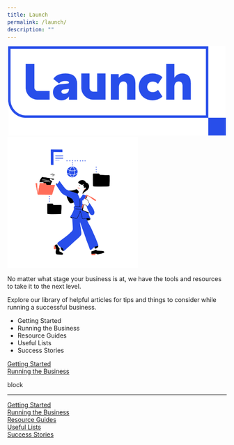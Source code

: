```yaml
---
title: Launch
permalink: /launch/
description: ""
---
```

<center><img src="/images/launch-icons/Launch_Logo_RGB_Primary.png" style="width:500px"></center>

<img src="/images/launch-icons/Database-01.png" style="width:300px">

No matter what stage your business is at, we have the tools and resources to take it to the next level.

Explore our library of helpful articles for tips and things to consider while running a successful business.

*   Getting Started
*   Running the Business
*   Resource Guides
*   Useful Lists
*   Success Stories

<div class="row is-multiline">
	  <div class="col is-half">
    <div class="clickbox">
      <a href="/articles/getting-started/introduction/">
        <span>Getting Started</span>
      </a>
    </div>
  </div>
  <div class="col is-half">
    <div class="clickbox">
      <a href="/articles/running-business/business-plan/">
        <span>Running the Business</span>
      </a>
    </div>
  </div>
</div>


block
<hr>

<div class="row is-multiline">
  <div class="col is-one-third">
    <div class="clickbox">
      <a href="/articles/getting-started/introduction/">
        <span>Getting Started</span>
      </a>
    </div>
  </div>
  <div class="col is-one-third">
    <div class="clickbox">
      <a href="/articles/running-business/business-plan/">
        <span>Running the Business</span>
      </a>
    </div>
  </div>
   <div class="col is-one-third">
		     <div class="clickbox">
      <a href="/articles-guides/resource-guides/contents/">
        <span>Resource Guides</span>
      </a>
    </div>
  </div>
</div>

<div class="row is-multiline">
  <div class="col is-one-third">
    <div class="clickbox">
      <a href="/articles-guides/lists/contents/">
        <span>Useful Lists</span>
      </a>
    </div>
  </div>
  <div class="col is-one-third">
    <div class="clickbox">
      <a href="/articles-guides/stories/contents/">
        <span>Success Stories</span>
      </a>
    </div>
  </div>
   <div class="col is-one-third">
  </div>
</div>